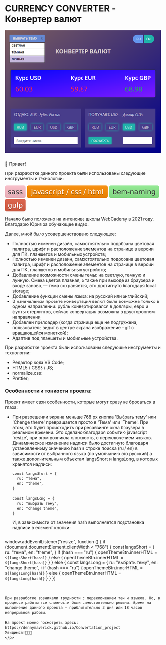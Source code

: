 # СURRENCY CONVERTER - Конвертер валют

![main pic](https://github.com/DennyMaverick/Convertation_project/raw/main/img-readme/3-moon.png)

###

 👋 Привет!
<p>
При разработке данного проекта были использованы следующие инструменты и технологии:
</p>

![sass](https://github.com/DennyMaverick/Archee/raw/main/img-readme/bages/1.svg)
![css/html/javascript](https://github.com/DennyMaverick/Archee/raw/main/img-readme/bages/2.svg)
![bem-naming](https://github.com/DennyMaverick/Archee/raw/main/img-readme/bages/4.svg)
![gulp](https://github.com/DennyMaverick/Archee/raw/main/img-readme/bages/6.svg)

<p>
 Начало было положено на интенсиве школы WebCademy в 2021 году. Благодарю Юрия за обучающее видео.

Далее, мной было усовершенствовано следующее:

<ul>
 <li>Полностью изменен дизайн, самостоятельно подобрана цветовая палитра, шрифт и расположение элементов на странице в версии для ПК, планшетов и мобильных устройств;</li>
 <li>Полностью изменен дизайн, самостоятельно подобрана цветовая палитра, шрифт и расположение элементов на странице в версии для ПК, планшетов и мобильных устройств;</li>
 <li>Добавление возможности смены темы: на светлую, темную и лунную. Смена цветов плавная, а также при выходе из браузера и входе заново, — тема сохраняется, это достигнуто благодаря local storage;</li>
 <li>Добавление функции смены языка: на русский или английский;</li>
 <li>В изначальном проекте конвертация валют была возможна только в одном направлении: рубль конвертировался в доллары, евро и фунты стерлингов, сейчас конвертация возможна в двустороннем направлении;</li>
 <li>Добавлен прелоадер (когда страница еще не подгружена, пользователь видит в центре экрана изображение - gif с вращающейся монеткой);</li>
 <li>Адаптив под планшеты и мобильные устройства.</li>
</ul> 

При разработке проекта были использованы следующие инструменты и технологии:

<ul>
 <li>Редактор кода VS Code;</li>
 <li>HTML5 / CSS3 / JS;</li>
 <li>normalize.css;</li>
 <li>Prettier;</li>
</ul> 
  
### Особенности и тонкости проекта:
  
Проект имеет свои особенности, которые могут сразу не бросаться в глаза:
  
- При разрешении экрана меньше 768 px кнопка 'Выбрать тему' или 'Chenge theme' превращается просто в 'Тема' или 'Theme'. При этом, это будет происходить при ресайзинге окна браузера в реальном времени. Это сделано благодаря событию javascript 'resize', при этом возникла сложность, с переключением языков. Динамическое изменение надписи было достигнуто благодаря установленному значению hash в строке поиска (ru / en) в зависимости от выбранного языка (по умолчанию это русский) а также дополнительным объектам langsShort и langsLong, в которых хранятся надписи:
  
  ```
  const langsShort = {
    ru: "тема",
    en: "theme",
  }
  
  const langsLong = {
    ru: "выбрать тему",
    en: "change theme",
  }
  ```
  
  И, в зависимости от значения hash выполняется подстановка надписи в елемент кнопки:
  
  ```
window.addEventListener("resize", function () {
  if (document.documentElement.clientWidth < "768") {
    const langsShort = {
      ru: "тема",
      en: "theme",
    }
    if (hash === "ru") {
      openThemeBtn.innerHTML = `${langsShort[hash]}`
    } else {
      openThemeBtn.innerHTML = `${langsShort[hash]}`
    }
  } else {
    const langsLong = {
      ru: "выбрать тему",
      en: "change theme",
    }
    if (hash === "ru") {
      openThemeBtn.innerHTML = `${langsLong[hash]}`
    } else {
      openThemeBtn.innerHTML = `${langsLong[hash]}`
    }
  }
})  
  ```
  

При разработке возникали трудности с переключением тем и языков. Но, в процессе работы все сложности были самостоятельно решены. Время на выполнение данного проекта — приблизительно 3 дня или 18 часов непрерывной работы.

На проект можно посмотреть здесь: https://dennymaverick.github.io/Convertation_project 
Увидимся!✋🏻😊
</p>
